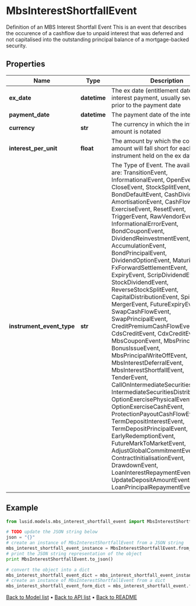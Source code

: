 # MbsInterestShortfallEvent

Definition of an MBS Interest Shortfall Event  This is an event that describes the occurence of a cashflow due to unpaid interest that was deferred and  not capitalised into the outstanding principal balance of a mortgage-backed security.

## Properties
Name | Type | Description | Notes
------------ | ------------- | ------------- | -------------
**ex_date** | **datetime** | The ex date (entitlement date) of the interest payment, usually several weeks prior to the payment date | 
**payment_date** | **datetime** | The payment date of the interest | 
**currency** | **str** | The currency in which the interest amount is notated | 
**interest_per_unit** | **float** | The amount by which the coupon amount will fall short for each unit of the instrument held on the ex date | [optional] 
**instrument_event_type** | **str** | The Type of Event. The available values are: TransitionEvent, InformationalEvent, OpenEvent, CloseEvent, StockSplitEvent, BondDefaultEvent, CashDividendEvent, AmortisationEvent, CashFlowEvent, ExerciseEvent, ResetEvent, TriggerEvent, RawVendorEvent, InformationalErrorEvent, BondCouponEvent, DividendReinvestmentEvent, AccumulationEvent, BondPrincipalEvent, DividendOptionEvent, MaturityEvent, FxForwardSettlementEvent, ExpiryEvent, ScripDividendEvent, StockDividendEvent, ReverseStockSplitEvent, CapitalDistributionEvent, SpinOffEvent, MergerEvent, FutureExpiryEvent, SwapCashFlowEvent, SwapPrincipalEvent, CreditPremiumCashFlowEvent, CdsCreditEvent, CdxCreditEvent, MbsCouponEvent, MbsPrincipalEvent, BonusIssueEvent, MbsPrincipalWriteOffEvent, MbsInterestDeferralEvent, MbsInterestShortfallEvent, TenderEvent, CallOnIntermediateSecuritiesEvent, IntermediateSecuritiesDistributionEvent, OptionExercisePhysicalEvent, OptionExerciseCashEvent, ProtectionPayoutCashFlowEvent, TermDepositInterestEvent, TermDepositPrincipalEvent, EarlyRedemptionEvent, FutureMarkToMarketEvent, AdjustGlobalCommitmentEvent, ContractInitialisationEvent, DrawdownEvent, LoanInterestRepaymentEvent, UpdateDepositAmountEvent, LoanPrincipalRepaymentEvent | 

## Example

```python
from lusid.models.mbs_interest_shortfall_event import MbsInterestShortfallEvent

# TODO update the JSON string below
json = "{}"
# create an instance of MbsInterestShortfallEvent from a JSON string
mbs_interest_shortfall_event_instance = MbsInterestShortfallEvent.from_json(json)
# print the JSON string representation of the object
print MbsInterestShortfallEvent.to_json()

# convert the object into a dict
mbs_interest_shortfall_event_dict = mbs_interest_shortfall_event_instance.to_dict()
# create an instance of MbsInterestShortfallEvent from a dict
mbs_interest_shortfall_event_form_dict = mbs_interest_shortfall_event.from_dict(mbs_interest_shortfall_event_dict)
```
[Back to Model list](../README.md#documentation-for-models) &#8226; [Back to API list](../README.md#documentation-for-api-endpoints) &#8226; [Back to README](../README.md)


